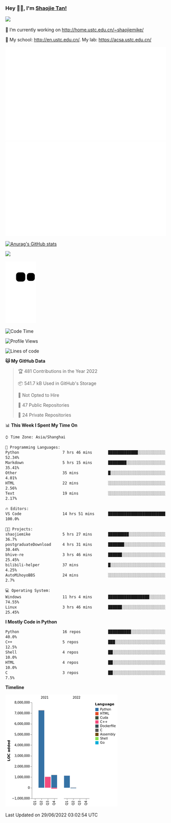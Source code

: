 

<!--
**Kirrito-k423/Kirrito-k423** is a ✨ _special_ ✨ repository because its `README.md` (this file) appears on your GitHub profile.

Here are some ideas to get you started:

- 🔭 I’m currently working on ...
- 🌱 I’m currently learning ...
- 👯 I’m looking to collaborate on ...
- 🤔 I’m looking for help with ...
- 💬 Ask me about ...
- 📫 How to reach me: ...
- 😄 Pronouns: ...
- ⚡ Fun fact: ...
-->
### Hey 👋🏽, I'm [Shaojie Tan!](http://home.ustc.edu.cn/~shaojiemike/about)

![](https://visitor-badge.glitch.me/badge?page_id=Kirrito-k423.Kirrito-k423)

🔭 I’m currently working on http://home.ustc.edu.cn/~shaojiemike/

👯 My school: http://en.ustc.edu.cn/. My lab: https://acsa.ustc.edu.cn/

![](https://github.com/Kirrito-k423/github-stats/blob/master/generated/overview.svg)
![](https://github.com/Kirrito-k423/github-stats/blob/master/generated/languages.svg)

[![Anurag's GitHub stats](https://github-readme-stats.vercel.app/api?username=Kirrito-k423&theme=flag-india&show_icons=true&hide=stars,prs,issues,contribs)](https://github.com/anuraghazra/github-readme-stats)

![](https://github-profile-summary-cards.vercel.app/api/cards/profile-details?username=Kirrito-k423&theme=vue)

![snake gif](https://github.com/Kirrito-k423/Kirrito-k423/blob/output/github-contribution-grid-snake.svg)

<!--START_SECTION:waka-->
![Code Time](http://img.shields.io/badge/Code%20Time-0%20secs-blue)

![Profile Views](http://img.shields.io/badge/Profile%20Views-0-blue)

![Lines of code](https://img.shields.io/badge/From%20Hello%20World%20I%27ve%20Written-10%20Million%20lines%20of%20code-blue)

**🐱 My GitHub Data** 

> 🏆 481 Contributions in the Year 2022
 > 
> 📦 541.7 kB Used in GitHub's Storage 
 > 
> 🚫 Not Opted to Hire
 > 
> 📜 47 Public Repositories 
 > 
> 🔑 24 Private Repositories  
 > 
📊 **This Week I Spent My Time On** 

```text
⌚︎ Time Zone: Asia/Shanghai

💬 Programming Languages: 
Python                   7 hrs 46 mins       █████████████░░░░░░░░░░░░   52.34% 
Markdown                 5 hrs 15 mins       ████████░░░░░░░░░░░░░░░░░   35.41% 
Other                    35 mins             █░░░░░░░░░░░░░░░░░░░░░░░░   4.01% 
HTML                     22 mins             ░░░░░░░░░░░░░░░░░░░░░░░░░   2.56% 
Text                     19 mins             ░░░░░░░░░░░░░░░░░░░░░░░░░   2.17%

🔥 Editors: 
VS Code                  14 hrs 51 mins      █████████████████████████   100.0%

🐱‍💻 Projects: 
shaojiemike              5 hrs 27 mins       █████████░░░░░░░░░░░░░░░░   36.7% 
postgraduateDownload     4 hrs 31 mins       ███████░░░░░░░░░░░░░░░░░░   30.44% 
bhive-re                 3 hrs 46 mins       ██████░░░░░░░░░░░░░░░░░░░   25.45% 
bilibili-helper          37 mins             █░░░░░░░░░░░░░░░░░░░░░░░░   4.25% 
AutoMihoyoBBS            24 mins             ░░░░░░░░░░░░░░░░░░░░░░░░░   2.7%

💻 Operating System: 
Windows                  11 hrs 4 mins       ██████████████████░░░░░░░   74.55% 
Linux                    3 hrs 46 mins       ██████░░░░░░░░░░░░░░░░░░░   25.45%

```

**I Mostly Code in Python** 

```text
Python                   16 repos            ██████████░░░░░░░░░░░░░░░   40.0% 
C++                      5 repos             ███░░░░░░░░░░░░░░░░░░░░░░   12.5% 
Shell                    4 repos             ██░░░░░░░░░░░░░░░░░░░░░░░   10.0% 
HTML                     4 repos             ██░░░░░░░░░░░░░░░░░░░░░░░   10.0% 
C                        3 repos             ██░░░░░░░░░░░░░░░░░░░░░░░   7.5%

```


**Timeline**

![Chart not found](https://raw.githubusercontent.com/Kirrito-k423/Kirrito-k423/main/charts/bar_graph.png) 


 Last Updated on 29/06/2022 03:02:54 UTC
<!--END_SECTION:waka-->

